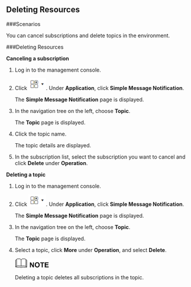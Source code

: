 ## Deleting Resources

###Scenarios

You can cancel subscriptions and delete topics in the environment.

###Deleting Resources

**Canceling a subscription**

1.  Log in to the management console.

2.  Click ![](./figure/001.png). Under **Application**, click **Simple Message Notification**.

	The **Simple Message Notification** page is displayed.

1.  In the navigation tree on the left, choose **Topic**.

	The **Topic** page is displayed.

1.  Click the topic name.

	The topic details are displayed.

1.  In the subscription list, select the subscription you want to cancel and click **Delete** under **Operation**.

**Deleting a topic**

1.  Log in to the management console.

2.  Click ![](./figure/001.png). Under **Application**, click **Simple Message Notification**.

	The **Simple Message Notification** page is displayed.

1.  In the navigation tree on the left, choose **Topic**.

	The **Topic** page is displayed.

1.  Select a topic, click **More** under **Operation**, and select **Delete**.

	![](./figure/note.png)

	Deleting a topic deletes all subscriptions in the topic.
